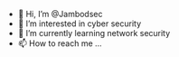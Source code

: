 - 👋 Hi, I’m @Jambodsec
- 👀 I’m interested in cyber security
- 🌱 I’m currently learning network security
- 📫 How to reach me ...

<!---
Jambodsec/Jambodsec is a ✨ special ✨ repository because its `README.md` (this file) appears on your GitHub profile.
You can click the Preview link to take a look at your changes.
--->
